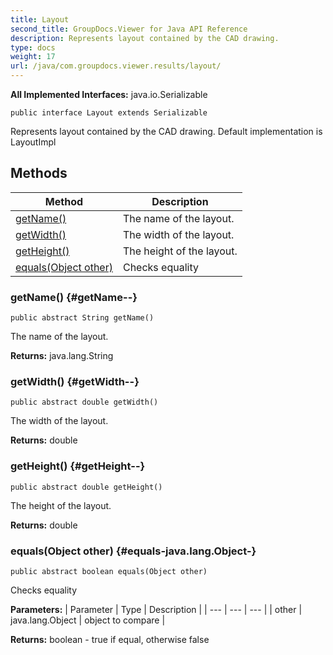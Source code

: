 ```yaml
---
title: Layout
second_title: GroupDocs.Viewer for Java API Reference
description: Represents layout contained by the CAD drawing.
type: docs
weight: 17
url: /java/com.groupdocs.viewer.results/layout/
---
```

**All Implemented Interfaces:**
java.io.Serializable
```
public interface Layout extends Serializable
```

Represents layout contained by the CAD drawing. Default implementation is LayoutImpl
## Methods

| Method | Description |
| --- | --- |
| [getName()](#getName--) | The name of the layout. |
| [getWidth()](#getWidth--) | The width of the layout. |
| [getHeight()](#getHeight--) | The height of the layout. |
| [equals(Object other)](#equals-java.lang.Object-) | Checks equality |
### getName() {#getName--}
```
public abstract String getName()
```


The name of the layout.

**Returns:**
java.lang.String
### getWidth() {#getWidth--}
```
public abstract double getWidth()
```


The width of the layout.

**Returns:**
double
### getHeight() {#getHeight--}
```
public abstract double getHeight()
```


The height of the layout.

**Returns:**
double
### equals(Object other) {#equals-java.lang.Object-}
```
public abstract boolean equals(Object other)
```


Checks equality

**Parameters:**
| Parameter | Type | Description |
| --- | --- | --- |
| other | java.lang.Object | object to compare |

**Returns:**
boolean - true if equal, otherwise false

